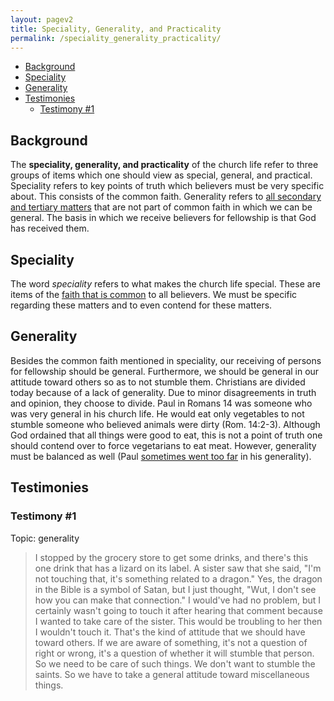 ```yaml
---
layout: pagev2
title: Speciality, Generality, and Practicality
permalink: /speciality_generality_practicality/
---
```

- [Background](#background)
- [Speciality](#speciality)
- [Generality](#generality)
- [Testimonies](#testimonies)
  - [Testimony #1](#testimony-1)

## Background

The **speciality, generality, and practicality** of the church life refer to three groups of items which one should view as special, general, and practical. Speciality refers to key points of truth which believers must be very specific about. This consists of the common faith. Generality refers to [all secondary and tertiary matters](../bible#categories-of-truth) that are not part of common faith in which we can be general. The basis in which we receive believers for fellowship is that God has received them.

## Speciality

The word *speciality* refers to what makes the church life special. These are items of the [faith that is common](../common_faith) to all believers. We must be specific regarding these matters and to even contend for these matters. 

## Generality

Besides the common faith mentioned in speciality, our receiving of persons for fellowship should be general. Furthermore, we should be general in our attitude toward others so as to not stumble them. Christians are divided today because of a lack of generality. Due to minor disagreements in truth and opinion, they choose to divide. Paul in Romans 14 was someone who was very general in his church life. He would eat only vegetables to not stumble someone who believed animals were dirty (Rom. 14:2-3). Although God ordained that all things were good to eat, this is not a point of truth one should contend over to force vegetarians to eat meat. However, generality must be balanced as well (Paul [sometimes went too far](../paul#back-to-jerusalem) in his generality).

## Testimonies

### Testimony #1

Topic: generality

>I stopped by the grocery store to get some drinks, and there's this one drink that has a lizard on its label. A sister saw that she said, "I'm not touching that, it's something related to a dragon." Yes, the dragon in the Bible is a symbol of Satan, but I just thought, "Wut, I don't see how you can make that connection." I would've had no problem, but I certainly wasn't going to touch it after hearing that comment because I wanted to take care of the sister. This would be troubling to her then I wouldn't touch it. That's the kind of attitude that we should have toward others. If we are aware of something, it's not a question of right or wrong, it's a question of whether it will stumble that person. So we need to be care of such things. We don't want to stumble the saints. So we have to take a general attitude toward miscellaneous things.